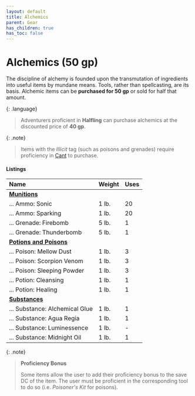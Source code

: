 ```yaml
---
layout: default
title: Alchemics
parent: Gear
has_children: true
has_toc: false
---
```


# Alchemics (50 gp)

The discipline of alchemy is founded upon the transmutation of ingredients into useful items by mundane means. Tools, rather than spellcasting, are its basis. Alchemic items can be **purchased for 50 gp** or sold for half that amount.

{: .language}
> Adventurers proficient in **Halfling** can purchase alchemics at the discounted price of **40 gp**.

{: .note}
> Items with the _Illicit_ tag (such as poisons and grenades) require proficiency in [Cant](../../more/languages/cant) to purchase.


#### Listings

| Name                                           | Weight | Uses |
| :--------------------------------------------- | :----- | :--- |
| **[Munitions](munitions)**                     |        |      |
| ... Ammo: Sonic                                | 1 lb.  | 20   |
| ... Ammo: Sparking                             | 1 lb.  | 20   |
| ... Grenade: Firebomb                          | 5 lb.  | 1    |
| ... Grenade: Thunderbomb                       | 5 lb.  | 1    |
| **[Potions and Poisons](potions_and_poisons)** |        |      |
| ... Poison: Mellow Dust                        | 1 lb.  | 3    |
| ... Poison: Scorpion Venom                     | 1 lb.  | 3    |
| ... Poison: Sleeping Powder                    | 1 lb.  | 3    |
| ... Potion: Cleansing                          | 1 lb.  | 1    |
| ... Potion: Healing                            | 1 lb.  | 1    |
| **[Substances](substances)**                   |        |      |
| ... Substance: Alchemical Glue                 | 1 lb.  | 1    |
| ... Substance: Agua Regia                      | 1 lb.  | 1    |
| ... Substance: Luminessence                    | 1 lb.  | -    |
| ... Substance: Midnight Oil                    | 1 lb.  | 1    |


{: .note}
> **Proficiency Bonus**
> 
> Some items allow the user to add their proficiency bonus to the save DC of the item. The user must be proficient in the corresponding tool to do so (i.e. _Poisoner's Kit_ for poisons).
